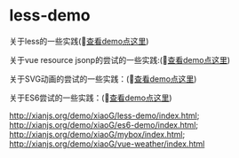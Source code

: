 # less-demo

关于less的一些实践(:red_car:[查看demo点这里](https://holidaying.github.io/less-demo/index.html))

关于vue resource jsonp的尝试的一些实践:(:red_car:[查看demo点这里](https://holidaying.github.io/less-demo/index.html))

关于SVG动画的尝试的一些实践：(:apple:[查看demo点这里](https://holidaying.github.io/SVG-demo/mybox/index.html))

关于ES6尝试的一些实践：(:apple:[查看demo点这里](https://github.com/holidaying/ES6-demo))

http://xianjs.org/demo/xiaoG/less-demo/index.html;
http://xianjs.org/demo/xiaoG/es6-demo/index.html;
http://xianjs.org/demo/xiaoG/mybox/index.html;
http://xianjs.org/demo/xiaoG/vue-weather/index.html